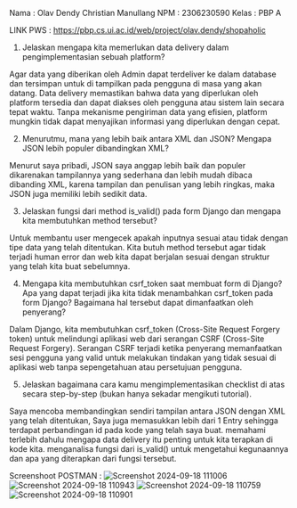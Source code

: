 Nama : Olav Dendy Christian Manullang
NPM : 2306230590
Kelas : PBP A

LINK PWS : https://pbp.cs.ui.ac.id/web/project/olav.dendy/shopaholic

1. Jelaskan mengapa kita memerlukan data delivery dalam pengimplementasian sebuah platform?

Agar data yang diberikan oleh Admin dapat terdeliver ke dalam database dan tersimpan untuk di tampilkan pada pengguna di masa yang akan datang. Data delivery memastikan bahwa data yang diperlukan oleh platform tersedia dan dapat diakses oleh pengguna atau sistem lain secara tepat waktu. Tanpa mekanisme pengiriman data yang efisien, platform mungkin tidak dapat menyajikan informasi yang diperlukan dengan cepat.

2. Menurutmu, mana yang lebih baik antara XML dan JSON? Mengapa JSON lebih populer dibandingkan XML?

Menurut saya pribadi, JSON saya anggap lebih baik dan populer dikarenakan tampilannya yang sederhana dan lebih mudah dibaca dibanding XML, karena tampilan dan penulisan yang lebih ringkas, maka JSON juga memiliki lebih sedikit data.

3. Jelaskan fungsi dari method is_valid() pada form Django dan mengapa kita membutuhkan method tersebut?

Untuk membantu user mengecek apakah inputnya sesuai atau tidak dengan tipe data yang telah ditentukan. Kita butuh method tersebut agar tidak terjadi human error dan web kita dapat berjalan sesuai dengan struktur yang telah kita buat sebelumnya.

4. Mengapa kita membutuhkan csrf_token saat membuat form di Django? Apa yang dapat terjadi jika kita tidak menambahkan csrf_token pada form Django? Bagaimana hal tersebut dapat dimanfaatkan oleh penyerang?

Dalam Django, kita membutuhkan csrf_token (Cross-Site Request Forgery token) untuk melindungi aplikasi web dari serangan CSRF (Cross-Site Request Forgery). Serangan CSRF terjadi ketika penyerang memanfaatkan sesi pengguna yang valid untuk melakukan tindakan yang tidak sesuai di aplikasi web tanpa sepengetahuan atau persetujuan pengguna.

5. Jelaskan bagaimana cara kamu mengimplementasikan checklist di atas secara step-by-step (bukan hanya sekadar mengikuti tutorial).

Saya mencoba membandingkan sendiri tampilan antara JSON dengan XML yang telah ditentukan, Saya juga memasukkan lebih dari 1 Entry sehingga terdapat perbandingan id pada kode yang telah saya buat. memahami terlebih dahulu mengapa data delivery itu penting untuk kita terapkan di kode kita. menganalisa fungsi dari is_valid() untuk mengetahui kegunaannya dan apa yang diterapkan dari fungsi tersebut.

Screenshoot POSTMAN :
![Screenshot 2024-09-18 111006](https://github.com/user-attachments/assets/9f40fb96-7b60-47c4-bb73-43e9c6fda367)
![Screenshot 2024-09-18 110943](https://github.com/user-attachments/assets/c9f9819b-5bd6-4f7b-bc97-885494eee593)
![Screenshot 2024-09-18 110759](https://github.com/user-attachments/assets/4f58458b-4402-45c5-9331-25adcbaba730)
![Screenshot 2024-09-18 110901](https://github.com/user-attachments/assets/42182375-7abd-44bb-8f85-d0d97f54224d)

